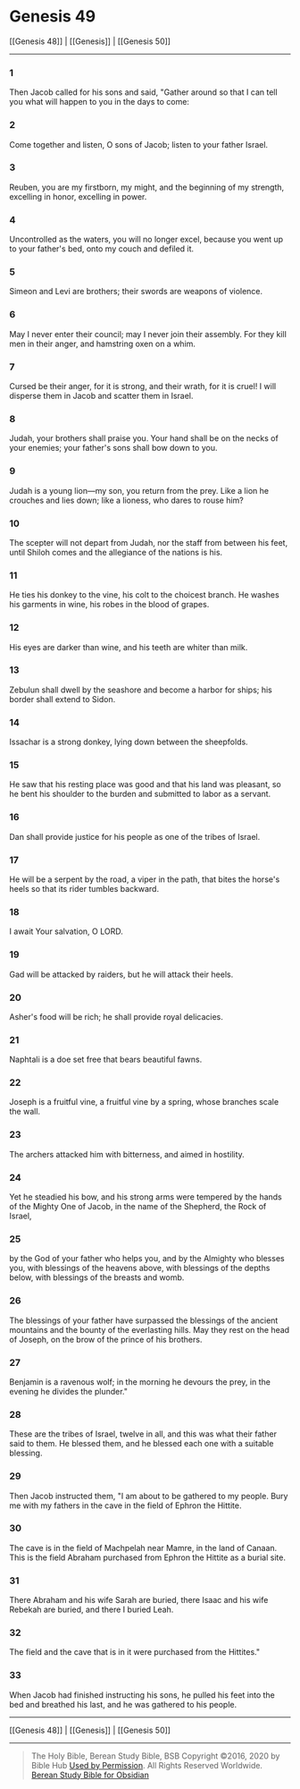 # Genesis 49

[[Genesis 48]] | [[Genesis]] | [[Genesis 50]]

---

### 1
Then Jacob called for his sons and said, "Gather around so that I can tell you what will happen to you in the days to come:

### 2
Come together and listen, O sons of Jacob; listen to your father Israel.

### 3
Reuben, you are my firstborn, my might, and the beginning of my strength, excelling in honor, excelling in power.

### 4
Uncontrolled as the waters, you will no longer excel, because you went up to your father's bed, onto my couch and defiled it.

### 5
Simeon and Levi are brothers; their swords are weapons of violence.

### 6
May I never enter their council; may I never join their assembly. For they kill men in their anger, and hamstring oxen on a whim.

### 7
Cursed be their anger, for it is strong, and their wrath, for it is cruel! I will disperse them in Jacob and scatter them in Israel.

### 8
Judah, your brothers shall praise you. Your hand shall be on the necks of your enemies; your father's sons shall bow down to you.

### 9
Judah is a young lion—my son, you return from the prey. Like a lion he crouches and lies down; like a lioness, who dares to rouse him?

### 10
The scepter will not depart from Judah, nor the staff from between his feet, until Shiloh comes and the allegiance of the nations is his.

### 11
He ties his donkey to the vine, his colt to the choicest branch. He washes his garments in wine, his robes in the blood of grapes.

### 12
His eyes are darker than wine, and his teeth are whiter than milk.

### 13
Zebulun shall dwell by the seashore and become a harbor for ships; his border shall extend to Sidon.

### 14
Issachar is a strong donkey, lying down between the sheepfolds.

### 15
He saw that his resting place was good and that his land was pleasant, so he bent his shoulder to the burden and submitted to labor as a servant.

### 16
Dan shall provide justice for his people as one of the tribes of Israel.

### 17
He will be a serpent by the road, a viper in the path, that bites the horse's heels so that its rider tumbles backward.

### 18
I await Your salvation, O LORD.

### 19
Gad will be attacked by raiders, but he will attack their heels.

### 20
Asher's food will be rich; he shall provide royal delicacies.

### 21
Naphtali is a doe set free that bears beautiful fawns.

### 22
Joseph is a fruitful vine, a fruitful vine by a spring, whose branches scale the wall.

### 23
The archers attacked him with bitterness, and aimed in hostility.

### 24
Yet he steadied his bow, and his strong arms were tempered by the hands of the Mighty One of Jacob, in the name of the Shepherd, the Rock of Israel,

### 25
by the God of your father who helps you, and by the Almighty who blesses you, with blessings of the heavens above, with blessings of the depths below, with blessings of the breasts and womb.

### 26
The blessings of your father have surpassed the blessings of the ancient mountains and the bounty of the everlasting hills. May they rest on the head of Joseph, on the brow of the prince of his brothers.

### 27
Benjamin is a ravenous wolf; in the morning he devours the prey, in the evening he divides the plunder."

### 28
These are the tribes of Israel, twelve in all, and this was what their father said to them. He blessed them, and he blessed each one with a suitable blessing.

### 29
Then Jacob instructed them, "I am about to be gathered to my people. Bury me with my fathers in the cave in the field of Ephron the Hittite.

### 30
The cave is in the field of Machpelah near Mamre, in the land of Canaan. This is the field Abraham purchased from Ephron the Hittite as a burial site.

### 31
There Abraham and his wife Sarah are buried, there Isaac and his wife Rebekah are buried, and there I buried Leah.

### 32
The field and the cave that is in it were purchased from the Hittites."

### 33
When Jacob had finished instructing his sons, he pulled his feet into the bed and breathed his last, and he was gathered to his people.

---

[[Genesis 48]] | [[Genesis]] | [[Genesis 50]]

---

> The Holy Bible, Berean Study Bible, BSB
> Copyright &copy;2016, 2020 by Bible Hub
> [Used by Permission](https://berean.bible/terms.htm). All Rights Reserved Worldwide.
> [Berean Study Bible for Obsidian](https://github.com/gapmiss/berean-study-bible-for-obsidian)

